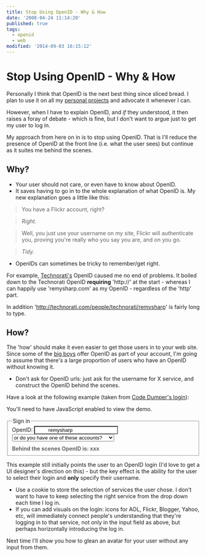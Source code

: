 ```yaml
---
title: Stop Using OpenID - Why & How
date: '2008-04-24 11:14:20'
published: true
tags:
  - openid
  - web
modified: '2014-09-03 16:15:12'
---
```

# Stop Using OpenID - Why & How

Personally I think that OpenID is the next best thing since sliced bread. I plan to use it on all my [personal projects](http://codedumper.com) and advocate it whenever I can.

However, when I have to explain OpenID, and *if* they understood, it then raises a foray of debate - which is fine, but I don't want to argue just to get my user to log in.

My approach from here on in is to stop using OpenID.  That is I'll reduce the presence of OpenID at the front line (i.e. what the user sees) but continue as it suites me behind the scenes.


<!--more-->

## Why?

* Your user should not care, or even have to know about OpenID.
* It saves having to go in to the whole explanation of what OpenID is.  My new explanation goes a little like this:

> You have a Flickr account, right?

> *Right.*

> Well, you just use your username on my site, Flickr will authenticate you, proving you're really who you say you are, and on you go.

> *Tidy.*

* OpenIDs can sometimes be tricky to remember/get right.  

For example, [Technorati's](http://technorati.com/pop/blogs/ "Technorati Popular: Top 100 blogs") OpenID caused me no end of problems.  It boiled down to the Technorati OpenID **requiring** 'http://' at the start - whereas I can happily use 'remysharp.com' as my OpenID - regardless of the 'http' part.

In addition 'http://technorati.com/people/technorati/remysharp' is fairly long to type.


## How?

The 'how' should make it even easier to get those users in to your web site.  Since some of the [big boys](http://openid.net/get/) offer OpenID as part of your account, I'm going to assume that there's a large proportion of users who have an OpenID without knowing it.

* Don't ask for OpenID urls: just ask for the username for X service, and construct the OpenID behind the scenes.

Have a look at the following example (taken from [Code Dumper's login](http://codedumper.com/login)): 

<style type="text/css" media="screen">input#openid {
  padding-left: 35px;
  background: #FFFFFF url('http://remysharp.com/images/login-methods.gif') no-repeat scroll 7px 8px;
} input#openid.openid {
  background-position: 6px 8px;
} input#openid.aol {
  background-position: 6px -17px;
} input#openid.smugmug {
  background-position: 6px -95px;
} input#openid.livejournal {
  background-position: 6px -44px;
} input#openid.technorati {
  background-position: 6px -122px;
} input#openid.vox {
  background-position: 6px -154px;
} input#openid.wordpress {
  background-position: 6px -70px;
} input#openid.flickr {
  background-position: 6px -182px;
} input#openid.blogger {
  background-position: 6px -211px;
} #realOpenId {
  color: #666;
  font-weight: bold;
  padding-top: 10px;
}</style>

<script type="text/javascript" charset="utf-8">
function openIDForm() {
    var label = null;

    if (this.value == '') {
        label = $('#openid').css('background-image', '').removeAttr('class').prev();
        label.text('OpenID:');
        
    } else {
        label = $('#openid').removeAttr('class').addClass(this.value).prev();
        label.text('Username:');
    }
    
    updateRealOpenID();
}

function updateRealOpenID() {
  var openid = $('#openid').val() || 'openid';
  var url = $('#openidProvider :selected').text();
  var sel = $('#openidProvider :selected').val();
  switch (sel) {
    case 'livejournal' :
    case 'smugmug' :
    case 'vox' :
      openid += '.' + url;
      break;
    case 'wordpress' :
    case 'blogger' : 
      openid += '.' + url + '/';
      break;
    case 'technorati' :
      openid = 'http://technorati.com/people/technorati/' + openid;
      break;
    case 'flickr' : 
      openid = 'www.flickr.com/photos/' + openid;
      break;
    case 'aol' : 
      openid = 'openid.aol.com/' + openid;
      break;
  }
  
  $('#realOpenId span').text(openid);
}

$(function () {
  $('#openidProvider')
    .change(openIDForm)
    .keyup(openIDForm)
    .change()
    .find('option')
    .each(function () {
      $(this).css({
        'padding-left' : '24px',
        'background' : 'url(http://www.' + this.text + '/favicon.ico) no-repeat 2px'
      });
    })
    .filter(':last').css({
      'padding-left' : '24px',
      'background' : 'url(http://remysharp.com/images/login-methods.gif) no-repeat scroll 0px 0px;'
    });
    $('#openid').keyup(updateRealOpenID).change(updateRealOpenID);
});
</script>

<noscript><p>You'll need to have JavaScript enabled to view the demo.</p></noscript>
<fieldset>
    <legend>Sign in</legend>
    <div>
        <label id="openid-label" for="openid">OpenID:</label>
        <input type="text" name="openid_identifier" value="remysharp" class="openid" id="openid" />
        <select id="openidProvider" name="openid-provider" style="width: 265px;  ">
            <option value="">or do you have one of these accounts?</option>                
            <optgroup>
            <option value="aol">aol.com</option>
<option value="flickr">flickr.com</option>
<option value="blogger">blogger.com</option>
<option value="wordpress">wordpress.com</option>
<option value="technorati">technorati.com</option>
<option value="livejournal">livejournal.com</option>
<option value="smugmug">smugmug.com</option>
<option value="vox">vox.com</option>
            </optgroup>
            <option value="">Use my own OpenID provider</option>
        </select>
    </div>
    <div id="realOpenId">Behind the scenes OpenID is: <span>xxx</span></div>
</fieldset>

This example still initially points the user to an OpenID login (I'd love to get a UI designer's direction on this) - but the key effect is the ability for the user to select their login and **only** specify their username.

* Use a cookie to store the selection of services the user chose.  I don't want to have to keep selecting the right service from the drop down each time I log in.
* If you can add visuals on the login: icons for AOL, Flickr, Blogger, Yahoo, etc, will immediately connect people's understanding that they're logging in to that service, not only in the input field as above, but perhaps horizontally introducing the log in.

Next time I'll show you how to glean an avatar for your user without any input from them.
